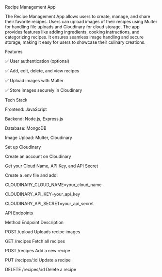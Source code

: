 Recipe Management App

The Recipe Management App allows users to create, manage, and share their favorite recipes. Users can upload images of their recipes using Multer for handling file uploads and Cloudinary for cloud storage. The app provides features like adding ingredients, cooking instructions, and categorizing recipes. It ensures seamless image handling and secure storage, making it easy for users to showcase their culinary creations. 

Features

✅ User authentication (optional)

✅ Add, edit, delete, and view recipes

✅ Upload images with Multer

✅ Store images securely in Cloudinary

Tech Stack

Frontend: JavaScript

Backend: Node.js, Express.js

Database: MongoDB 

Image Upload: Multer, Cloudinary

 Set up Cloudinary

Create an account on Cloudinary

Get your Cloud Name, API Key, and API Secret

Create a .env file and add:

CLOUDINARY_CLOUD_NAME=your_cloud_name

CLOUDINARY_API_KEY=your_api_key

CLOUDINARY_API_SECRET=your_api_secret

API Endpoints

Method               Endpoint	               Description

POST	              /upload	              Uploads recipe images

GET	                /recipes	               Fetch all recipes

POST	             /recipes	                 Add a new recipe

PUT              	/recipes/:id	            Update a recipe

DELETE	             /recipes/:id	             Delete a recipe




